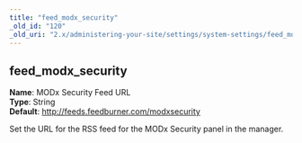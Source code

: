 ```yaml
---
title: "feed_modx_security"
_old_id: "120"
_old_uri: "2.x/administering-your-site/settings/system-settings/feed_modx_security"
---
```


feed\_modx\_security
--------------------

**Name**: MODx Security Feed URL   
**Type**: String   
**Default**: <http://feeds.feedburner.com/modxsecurity>

Set the URL for the RSS feed for the MODx Security panel in the manager.